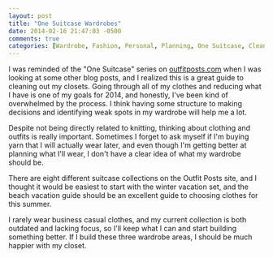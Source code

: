 ```yaml
---
layout: post
title: "One Suitcase Wardrobes"
date: 2014-02-16 21:47:03 -0500
comments: true
categories: [Wardrobe, Fashion, Personal, Planning, One Suitcase, Cleanout]
---
```


I was reminded of the "One Suitcase" series on [outfitposts.com](http://outfitposts.com) when
I was looking at some other blog posts, and I realized this is a great guide to cleaning out
my closets.  Going through all of my clothes and reducing what I have is one of my goals for
2014, and honestly, I've been kind of overwhelmed by the process.  I think having some structure
to making decisions and identifying weak spots in my wardrobe will help me a lot.

Despite not being directly related to knitting, thinking about clothing and outfits is really
important.  Sometimes I forget to ask myself if I'm buying yarn that I will actually wear later,
and even though I'm getting better at planning what I'll wear, I don't have a clear idea of what
my wardrobe should be.

There are eight different suitcase collections on the Outfit Posts site, and I thought it would
be easiest to start with the winter vacation set, and the beach vacation guide should be an
excellent guide to choosing clothes for this summer.  

I rarely wear business casual clothes, and my current collection is both outdated and lacking 
focus, so I'll keep what I can and start building something better. If I build these three 
wardrobe areas, I should be much happier with my closet.
